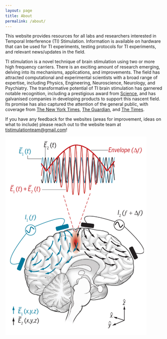 ```yaml
---
layout: page
title: About
permalink: /about/
---
```


This website provides resources for all labs and researchers interested in Temporal Interference (TI) Stimulation. Information is available on hardware that can be used for TI experiments, testing protocols for TI experiments, and relevant news/updates in the field.

TI stimulation is a novel technique of brain stimulation using two or more high frequency carriers. There is an exciting amount of research emerging, delving into its mechanisms, applications, and improvements. The field has attracted computational and experimental scientists with a broad range of expertise, including Physics, Engineering, Neuroscience, Neurology, and Psychiatry. The transformative potential of TI brain stimulation has garnered notable recognition, including a prestigious award from [Science](https://www.science.org/doi/10.1126/science.aau4915?url_ver=Z39.88-2003&rfr_id=ori:rid:crossref.org&rfr_dat=cr_pub%20%200pubmed), and has galvanised companies in developing products to support this nascent field. Its promise has also captured the attention of the general public, with coverage from [The New York Times](https://www.nytimes.com/2017/06/01/health/new-electrical-brain-stimulation-technique-shows-promise-in-mice.html), [The Guardian](https://www.theguardian.com/science/neurophilosophy/2017/jun/01/researchers-develop-non-invasive-deep-brain-stimulation-method), and [The Times](https://www.nytimes.com/2017/06/01/health/new-electrical-brain-stimulation-technique-shows-promise-in-mice.html).

If you have any feedback for the websites (areas for improvement, ideas on what to include) please reach out to the website team at [tistimulationteam@gmail.com](mailto:tistimulationteam@gmail.com)!

![Image](/pics/ti-concept.png)
